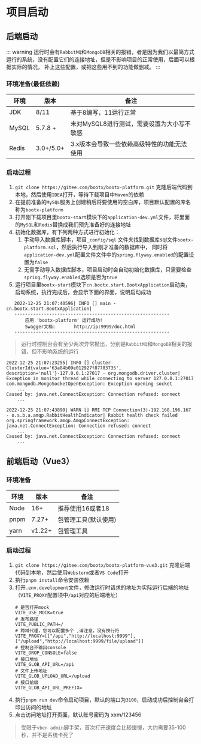 # 项目启动

## 后端启动
::: warning
运行时会有`RabbitMQ`和`MongoDB`相关的报错，者是因为我们以最简方式运行的系统，没有配置它们的连接地址，但是不影响项目的正常使用，后面可以根据实际的情况，
补上这些配置，或把这些用不到的功能做删减。
:::
### 环境准备(最低依赖)
| 环境    | 版本        | 备注                       |
|-------|-----------|--------------------------|
| JDK   | 8/11      | 基于8编写，11运行正常             |
| MySQL | 5.7.8 +   | 未对MySQL8进行测试，需要设置为大小写不敏感 |
| Redis | 3.0+/5.0+ | 3.x版本会导致一些依赖高级特性的功能无法使用  |

### 启动过程

1. `git clone https://gitee.com/bootx/bootx-platform.git` 克隆后端代码到本地，然后使用`IDEA`打开，等待下载项目中`Maven`的依赖
2. 在提前准备的`MySQL`服务上创建稍后将要使用的空白库，项目默认配置的库名称为`bootx-platform`
3. 打开刚下载项目里`bootx-start`模块下的`application-dev.yml`文件，将里面的`MySQL`和`Redis`替换成我们预先准备好的连接地址
4. 初始化数据库，有下列两种方式进行初始化：
   1. 手动导入数据库脚本，项目`_config/sql` 文件夹找到数据库sql文件`bootx-platform.sql`，然后执行导入到刚才准备的数据库中，
   同时将`application-dev.yml`配置文件文件中的`spring.flyway.enabled`的配置设置为`false`
   2. 无需手动导入数据库脚本，项目启动时会自动初始化数据库，只需要检查`spring.flyway.enabled`选项是否为`true`
5. 运行项目里`bootx-start`模块下`cn.bootx.start.BootxApplication`启动类，启动系统，执行完成后，会显示下面的界面，说明启动成功
```log
   2022-12-25 21:07:40596| INFO [] main - cn.bootx.start.BootxApplication| 
   ----------------------------------------------------------
       应用 'bootx-platform' 运行成功! 
       Swagger文档: 		http://ip:9999/doc.html
   ----------------------------------------------------------
   ```

> 运行时控制台会有至少两次异常抛出，分别是`RabbitMQ`和`MongoDB`相关的报错，但不影响系统的运行

```log
2022-12-25 21:07:23255| INFO [] cluster-ClusterId{value='63a84b09e012927f87783735', description='null'}-127.0.0.1:27017 - org.mongodb.driver.cluster| Exception in monitor thread while connecting to server 127.0.0.1:27017
com.mongodb.MongoSocketOpenException: Exception opening socket
	...
Caused by: java.net.ConnectException: Connection refused: connect
	...
	
2022-12-25 21:07:43890| WARN [] RMI TCP Connection(3)-192.168.196.167 - o.s.b.a.amqp.RabbitHealthIndicator| Rabbit health check failed
org.springframework.amqp.AmqpConnectException: java.net.ConnectException: Connection refused: connect
	...
Caused by: java.net.ConnectException: Connection refused: connect
	...
```

## 前端启动（Vue3）
### 环境准备

| 环境   | 版本     | 备注          |
|------|--------|-------------|
| Node | 16+    | 推荐使用16或者18  |
| pnpm | 7.27+  | 包管理工具(默认使用) |
| yarn | v1.22+ | 包管理工具       |

### 启动过程
1. `git clone https://gitee.com/bootx/bootx-platform-vue3.git` 克隆后端代码到本地，然后使用`Webstorm`或者`VS Code`打开
2. 执行`pnpm install`命令安装依赖
3. 打开`.env.development`文件，修改运行时请求的地址为实际运行后端的地址（`VITE_PROXY`配置项中`/api`对应的后端地址）
   ```properties
   # 是否打开mock
   VITE_USE_MOCK=true
   # 发布路径
   VITE_PUBLIC_PATH=/
   # 跨域代理，您可以配置多个 ,请注意，没有换行符
   VITE_PROXY=[["/api","http://localhost:9999"],["/upload","http://localhost:9999/file/upload"]]
   # 控制台不输出console
   VITE_DROP_CONSOLE=false
   # 接口地址
   VITE_GLOB_API_URL=/api
   # 文件上传地址
   VITE_GLOB_UPLOAD_URL=/upload
   # 接口前缀
   VITE_GLOB_API_URL_PREFIX=
   ```
4. 执行`pnpm run dev`命令启动项目，默认的端口为`3100`，启动成功后控制台会打印出访问的地址
5. 点击访问地址打开页面，默认账号密码为 xxm/123456
> 受限于`vben admin`脚手架，首次打开速度会比较缓慢，大约需要35-100秒，并不是系统卡死了
